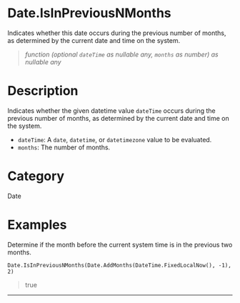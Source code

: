 ﻿# Date.IsInPreviousNMonths
Indicates whether this date occurs during the previous number of months, as determined by the current date and time on the system.
> _function (optional <code>dateTime</code> as nullable any, <code>months</code> as number) as nullable any_
# Description 
Indicates whether the given datetime value <code>dateTime</code> occurs during the previous number of months, as determined by the current date and time on the system.
      <ul>
      <li><code>dateTime</code>: A <code>date</code>, <code>datetime</code>, or <code>datetimezone</code> value to be evaluated.</li>
      <li><code>months</code>: The number of months.</li>
      </ul>
# Category 
Date
# Examples 
Determine if the month before the current system time is in the previous two months.
```
Date.IsInPreviousNMonths(Date.AddMonths(DateTime.FixedLocalNow(), -1), 2)
```
> true
***
